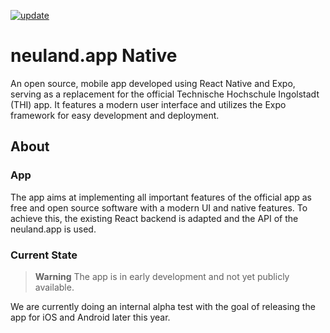 [![update](https://github.com/neuland-ingolstadt/neuland.app-native/actions/workflows/update.yml/badge.svg)](https://github.com/neuland-ingolstadt/neuland.app-native/actions/workflows/update.yml)
# neuland.app Native

An open source, mobile app developed using React Native and Expo, serving as a replacement for the official Technische Hochschule Ingolstadt (THI) app.
It features a modern user interface and utilizes the Expo framework for easy development and deployment.

## About

### App

The app aims at implementing all important features of the official app as free and open source software with a modern UI and native features.
To achieve this, the existing React backend is adapted and the API of the neuland.app is used. 

### Current State

> **Warning**
> The app is in early development and not yet publicly available.

We are currently doing an internal alpha test with the goal of releasing the app for iOS and Android later this year.
